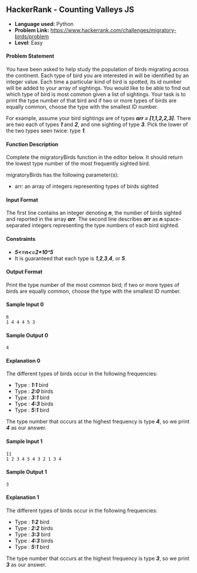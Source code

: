 ## HackerRank - Counting Valleys JS
- **Language used:** Python 
- **Problem Link:** https://www.hackerrank.com/challenges/migratory-birds/problem
- **Level**: Easy


#### Problem Statement

You have been asked to help study the population of birds migrating across the continent. Each type of bird you are interested in will be identified by an integer value. Each time a particular kind of bird is spotted, its id number will be added to your array of sightings. You would like to be able to find out which type of bird is most common given a list of sightings. Your task is to print the type number of that bird and if two or more types of birds are equally common, choose the type with the smallest ID number.

For example, assume your bird sightings are of types _**arr = [1,1,2,2,3]**_. There are two each of types _**1**_ and _**2**_, and one sighting of type _**3**_. Pick the lower of the two types seen twice: type _**1**_.

#### Function Description

Complete the migratoryBirds function in the editor below. It should return the lowest type number of the most frequently sighted bird.

migratoryBirds has the following parameter(s):

- arr: an array of integers representing types of birds sighted

#### Input Format

The first line contains an integer denoting _**n**_, the number of birds sighted and reported in the array _**arr**_.
The second line describes _**arr**_ as _**n**_ space-separated integers representing the type numbers of each bird sighted.

#### Constraints

- _**5<=n<=2*10^5**_
- It is guaranteed that each type is _**1**_,_**2**_,_**3**_,_**4**_, or _**5**_.


#### Output Format

Print the type number of the most common bird; if two or more types of birds are equally common, choose the type with the smallest ID number.

#### Sample Input 0

```
6
1 4 4 4 5 3
```

#### Sample Output 0

```
4
```

#### Explanation 0

The different types of birds occur in the following frequencies:

- Type : _**1:1**_ bird
- Type : _**2:0**_ birds
- Type : _**3:1**_ bird
- Type : _**4:3**_ birds
- Type : _**5:1**_ bird

The type number that occurs at the highest frequency is type _**4**_, so we print _**4**_ as our answer.

#### Sample Input 1

```
11
1 2 3 4 5 4 3 2 1 3 4
```

#### Sample Output 1

```
3
```

#### Explanation 1

The different types of birds occur in the following frequencies:

- Type : _**1:2**_ bird
- Type : _**2:2**_ birds
- Type : _**3:3**_ bird
- Type : _**4:3**_ birds
- Type : _**5:1**_ bird

The type number that occurs at the highest frequency is type _**3**_, so we print _**3**_ as our answer.
